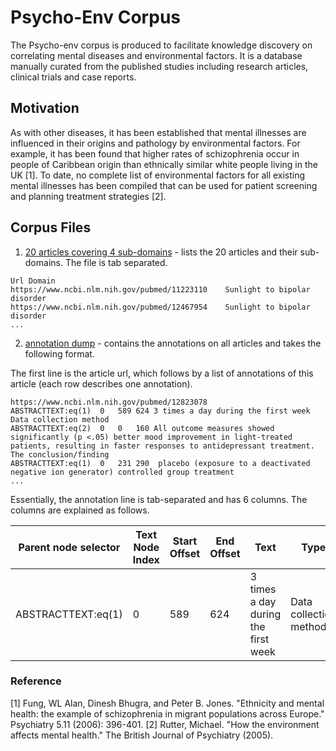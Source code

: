 # Psycho-Env Corpus 
The Psycho-env corpus is produced to facilitate knowledge discovery on correlating mental diseases and environmental factors. It is a database manually curated from the published studies including research articles, clinical trials and case reports.


## Motivation
As with other diseases, it has been established that mental illnesses are influenced in their origins and pathology by environmental factors. For example, it has been found that higher rates of schizophrenia occur in people of Caribbean origin than ethnically similar white people living in the UK [1]. To date, no complete list of environmental factors for all existing mental illnesses has been compiled that can be used for patient screening and planning treatment strategies [2].

## Corpus Files
1. [20 articles covering 4 sub-domains](20_articles.tsv) - lists the 20 articles and their sub-domains.
The file is tab separated.
```
Url	Domain
https://www.ncbi.nlm.nih.gov/pubmed/11223110	Sunlight to bipolar disorder
https://www.ncbi.nlm.nih.gov/pubmed/12467954	Sunlight to bipolar disorder
...
```

2. [annotation dump](annotations_v1.0.tsv) - contains the annotations on all articles and takes the following format.

The first line is the article url, which follows by a list of annotations of this article (each row describes one annotation).
```csv
https://www.ncbi.nlm.nih.gov/pubmed/12823078
ABSTRACTTEXT:eq(1)	0	589	624	3 times a day during the first week	Data collection method
ABSTRACTTEXT:eq(2)	0	0	160	All outcome measures showed significantly (p <.05) better mood improvement in light-treated patients, resulting in faster responses to antidepressant treatment.	The conclusion/finding
ABSTRACTTEXT:eq(1)	0	231	290	 placebo (exposure to a deactivated negative ion generator)	controlled group treatment
...
```
Essentially, the annotation line is tab-separated and has 6 columns. The columns are explained as follows.

| Parent node selector | Text Node Index | Start Offset | End Offset | Text | Type |
| -------------------- | --------------- | ------------ | ---------- | ---- | ---- |
| ABSTRACTTEXT:eq(1) | 0 | 589 | 624 | 3 times a day during the first week | Data collection method |


### Reference
[1] Fung, WL Alan, Dinesh Bhugra, and Peter B. Jones. "Ethnicity and mental health: the example of schizophrenia in migrant populations across Europe." Psychiatry 5.11 (2006): 396-401.
[2] Rutter, Michael. "How the environment affects mental health."  The British Journal of Psychiatry (2005).

